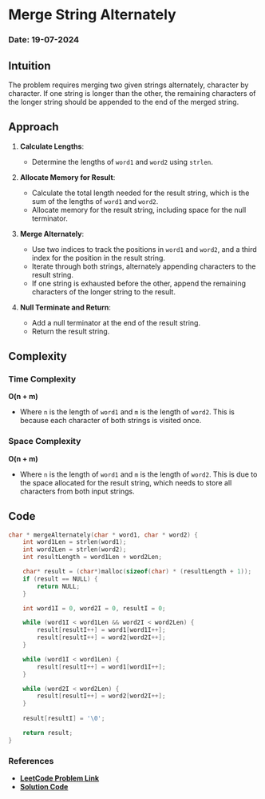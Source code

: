 # Merge String Alternately
### Date: 19-07-2024

## Intuition
The problem requires merging two given strings alternately, character by character. If one string is longer than the other, the remaining characters of the longer string should be appended to the end of the merged string. 

## Approach
1. **Calculate Lengths**:
    - Determine the lengths of `word1` and `word2` using `strlen`.

2. **Allocate Memory for Result**:
    - Calculate the total length needed for the result string, which is the sum of the lengths of `word1` and `word2`.
    - Allocate memory for the result string, including space for the null terminator.

3. **Merge Alternately**:
    - Use two indices to track the positions in `word1` and `word2`, and a third index for the position in the result string.
    - Iterate through both strings, alternately appending characters to the result string.
    - If one string is exhausted before the other, append the remaining characters of the longer string to the result.

4. **Null Terminate and Return**:
    - Add a null terminator at the end of the result string.
    - Return the result string.

## Complexity

### Time Complexity

**O(n + m)**

- Where `n` is the length of `word1` and `m` is the length of `word2`. This is because each character of both strings is visited once.

### Space Complexity

**O(n + m)**

- Where `n` is the length of `word1` and `m` is the length of `word2`. This is due to the space allocated for the result string, which needs to store all characters from both input strings.

## Code
```c
char * mergeAlternately(char * word1, char * word2) {
    int word1Len = strlen(word1);
    int word2Len = strlen(word2);
    int resultLength = word1Len + word2Len;

    char* result = (char*)malloc(sizeof(char) * (resultLength + 1));
    if (result == NULL) {
        return NULL;
    }

    int word1I = 0, word2I = 0, resultI = 0;

    while (word1I < word1Len && word2I < word2Len) {
        result[resultI++] = word1[word1I++];
        result[resultI++] = word2[word2I++];
    }

    while (word1I < word1Len) {
        result[resultI++] = word1[word1I++];
    }

    while (word2I < word2Len) {
        result[resultI++] = word2[word2I++];
    }
    
    result[resultI] = '\0';

    return result;
}
```

### References
- **[LeetCode Problem Link](https://leetcode.com/problems/merge-strings-alternately/?envType=study-plan-v2&envId=leetcode-75)**
- **[Solution Code](./1768.c)**
